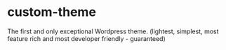 # custom-theme
The first and only exceptional Wordpress theme. (lightest, simplest, most feature rich and most developer friendly - guaranteed)
